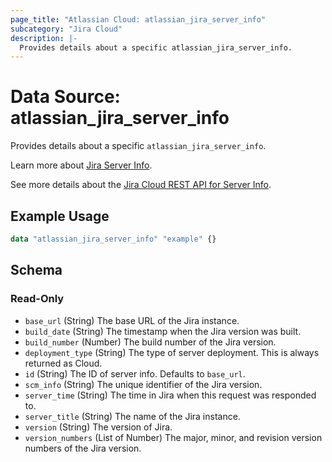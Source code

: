 ```yaml
---
page_title: "Atlassian Cloud: atlassian_jira_server_info"
subcategory: "Jira Cloud"
description: |-
  Provides details about a specific atlassian_jira_server_info.
---
```


# Data Source: atlassian_jira_server_info

Provides details about a specific `atlassian_jira_server_info`.

Learn more about [Jira Server Info](https://support.atlassian.com/jira-cloud-administration/docs/system-administration/).

See more details about the [Jira Cloud REST API for Server Info](https://developer.atlassian.com/cloud/jira/platform/rest/v3/api-group-server-info/#api-group-server-info).

## Example Usage

```terraform
data "atlassian_jira_server_info" "example" {}
```

<!-- schema generated by tfplugindocs -->
## Schema

### Read-Only

- `base_url` (String) The base URL of the Jira instance.
- `build_date` (String) The timestamp when the Jira version was built.
- `build_number` (Number) The build number of the Jira version.
- `deployment_type` (String) The type of server deployment. This is always returned as Cloud.
- `id` (String) The ID of server info. Defaults to `base_url`.
- `scm_info` (String) The unique identifier of the Jira version.
- `server_time` (String) The time in Jira when this request was responded to.
- `server_title` (String) The name of the Jira instance.
- `version` (String) The version of Jira.
- `version_numbers` (List of Number) The major, minor, and revision version numbers of the Jira version.
